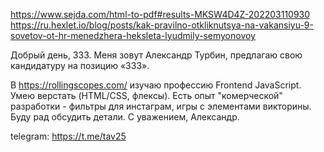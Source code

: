 https://www.sejda.com/html-to-pdf#results-MKSW4D4Z-202203110930
https://ru.hexlet.io/blog/posts/kak-pravilno-otkliknutsya-na-vakansiyu-9-sovetov-ot-hr-menedzhera-heksleta-lyudmily-semyonovoy

Добрый день, 333. Меня зовут Александр Турбин, предлагаю свою кандидатуру на позицию «333».



В https://rollingscopes.com/ изучаю профессию Frontend JavaScript. Умею верстать (HTML/CSS, флексы). Есть опыт "комерческой" разработки - фильтры для инстаграм, игры с элементами викторины. Буду рад обсудить детали. С уважением, Александр.

telegram: https://t.me/tav25